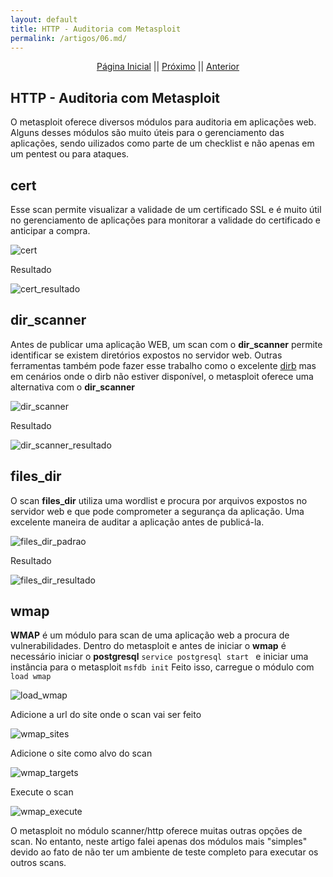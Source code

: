 ```yaml
---
layout: default
title: HTTP - Auditoria com Metasploit
permalink: /artigos/06.md/
---
```

  
  
<p align="center">
 <a href="https://carineconstantino.github.io/cybersecurity/">Página Inicial</a>
 || 
 <a href="https://carineconstantino.github.io/cybersecurity/artigos/06.md">Próximo</a>  
 || 
 <a href="https://carineconstantino.github.io/cybersecurity/artigos/05.md">Anterior</a>   
</p>

## HTTP - Auditoria com Metasploit

O metasploit oferece diversos módulos para auditoria em aplicações web. Alguns desses módulos são muito úteis para o gerenciamento das aplicações, sendo uilizados como parte de um checklist e não apenas em um pentest ou para ataques. 

## cert

Esse scan permite visualizar a validade de um certificado SSL e é muito útil no gerenciamento de aplicações para monitorar a validade do certificado e anticipar a compra. 

![cert](https://carineconstantino.github.io/cybersecurity/artigos/imagens/cert.png)

Resultado 

![cert_resultado](https://carineconstantino.github.io/cybersecurity/artigos/imagens/cert_resultado.png)


## dir_scanner

Antes de publicar uma aplicação WEB, um scan com o **dir_scanner** permite identificar se existem diretórios expostos no servidor web. Outras ferramentas também pode fazer esse trabalho como o excelente [dirb](https://tools.kali.org/web-applications/dirb) mas em cenários onde o dirb não estiver disponível, o metasploit oferece uma alternativa com o **dir_scanner**

![dir_scanner](https://carineconstantino.github.io/cybersecurity/artigos/imagens/dir_scanner.png)

Resultado

![dir_scanner_resultado](https://carineconstantino.github.io/cybersecurity/artigos/imagens/dir_scanner_resultado.png)

## files_dir

O scan **files_dir** utiliza uma wordlist e procura por arquivos expostos no servidor web e que pode comprometer a segurança da aplicação. Uma excelente maneira de auditar a aplicação antes de publicá-la. 

![files_dir_padrao](https://carineconstantino.github.io/cybersecurity/artigos/imagens/files_dir_padrao.png)

Resultado

![files_dir_resultado](https://carineconstantino.github.io/cybersecurity/artigos/imagens/files_dir_resultado.png)

## wmap 

**WMAP** é um módulo para scan de uma aplicação web a procura de vulnerabilidades. Dentro do metasploit e antes de iniciar o **wmap** é necessário iniciar o **postgresql** ```service postgresql start ``` e iniciar uma instância para o metasploit ```msfdb init``` Feito isso, carregue o módulo com ```load wmap```

![load_wmap](https://carineconstantino.github.io/cybersecurity/artigos/imagens/load_wmap.png)

Adicione a url do site onde o scan vai ser feito 

![wmap_sites](https://carineconstantino.github.io/cybersecurity/artigos/imagens/wmap_sites.png)

Adicione o site como alvo do scan 

![wmap_targets](https://carineconstatino.github.io/cybersecurity/artigos/imagens/wmap_targets.png)

Execute o scan 

![wmap_execute](https://carineconstantino.github.io/cybersecurity/artigos/imagens/wmap_execute.png)


O metasploit no módulo scanner/http oferece muitas outras opções de scan. No entanto, neste artigo falei apenas dos módulos mais "simples" devido ao fato de não ter um ambiente de teste completo para executar os outros scans. 

